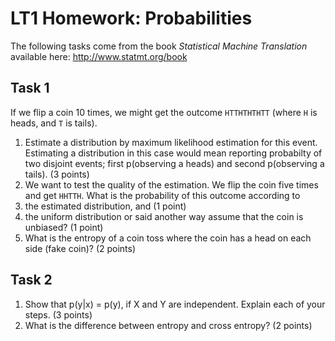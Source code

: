 # LT1 Homework: Probabilities


The following tasks come from the book *Statistical Machine Translation* available here: http://www.statmt.org/book

## Task 1
If we flip a coin 10 times, we might get the outcome `HTTHTHTHTT` (where `H` is heads, and `T` is tails).

1. Estimate a distribution by maximum likelihood estimation for this event. Estimating a distribution in this case would mean reporting probabilty of two disjoint events; first p(observing a heads) and second p(observing a tails). (3 points)
2. We want to test the quality of the estimation. We flip the coin five times and get `HHTTH`. What is the probability of this outcome according to 
  1. the estimated distribution, and (1 point)
  2. the uniform distribution or said another way assume that the coin is unbiased? (1 point)
3. What is the entropy of a coin toss where the coin has a head on each side (fake coin)? (2 points)

## Task 2
1. Show that p(y|x) = p(y), if X and Y are independent.  Explain each of your steps. (3 points)
2. What is the difference between entropy and cross entropy? (2 points)
